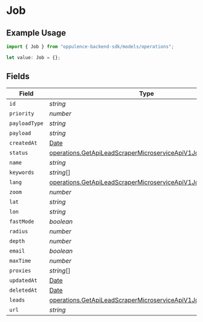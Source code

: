 # Job

## Example Usage

```typescript
import { Job } from "oppulence-backend-sdk/models/operations";

let value: Job = {};
```

## Fields

| Field                                                                                                                                        | Type                                                                                                                                         | Required                                                                                                                                     | Description                                                                                                                                  |
| -------------------------------------------------------------------------------------------------------------------------------------------- | -------------------------------------------------------------------------------------------------------------------------------------------- | -------------------------------------------------------------------------------------------------------------------------------------------- | -------------------------------------------------------------------------------------------------------------------------------------------- |
| `id`                                                                                                                                         | *string*                                                                                                                                     | :heavy_minus_sign:                                                                                                                           | N/A                                                                                                                                          |
| `priority`                                                                                                                                   | *number*                                                                                                                                     | :heavy_minus_sign:                                                                                                                           | N/A                                                                                                                                          |
| `payloadType`                                                                                                                                | *string*                                                                                                                                     | :heavy_minus_sign:                                                                                                                           | N/A                                                                                                                                          |
| `payload`                                                                                                                                    | *string*                                                                                                                                     | :heavy_minus_sign:                                                                                                                           | N/A                                                                                                                                          |
| `createdAt`                                                                                                                                  | [Date](https://developer.mozilla.org/en-US/docs/Web/JavaScript/Reference/Global_Objects/Date)                                                | :heavy_minus_sign:                                                                                                                           | N/A                                                                                                                                          |
| `status`                                                                                                                                     | [operations.GetApiLeadScraperMicroserviceApiV1JobsJobIdStatus](../../models/operations/getapileadscrapermicroserviceapiv1jobsjobidstatus.md) | :heavy_minus_sign:                                                                                                                           | N/A                                                                                                                                          |
| `name`                                                                                                                                       | *string*                                                                                                                                     | :heavy_minus_sign:                                                                                                                           | N/A                                                                                                                                          |
| `keywords`                                                                                                                                   | *string*[]                                                                                                                                   | :heavy_minus_sign:                                                                                                                           | N/A                                                                                                                                          |
| `lang`                                                                                                                                       | [operations.GetApiLeadScraperMicroserviceApiV1JobsJobIdLang](../../models/operations/getapileadscrapermicroserviceapiv1jobsjobidlang.md)     | :heavy_minus_sign:                                                                                                                           | N/A                                                                                                                                          |
| `zoom`                                                                                                                                       | *number*                                                                                                                                     | :heavy_minus_sign:                                                                                                                           | N/A                                                                                                                                          |
| `lat`                                                                                                                                        | *string*                                                                                                                                     | :heavy_minus_sign:                                                                                                                           | N/A                                                                                                                                          |
| `lon`                                                                                                                                        | *string*                                                                                                                                     | :heavy_minus_sign:                                                                                                                           | N/A                                                                                                                                          |
| `fastMode`                                                                                                                                   | *boolean*                                                                                                                                    | :heavy_minus_sign:                                                                                                                           | N/A                                                                                                                                          |
| `radius`                                                                                                                                     | *number*                                                                                                                                     | :heavy_minus_sign:                                                                                                                           | N/A                                                                                                                                          |
| `depth`                                                                                                                                      | *number*                                                                                                                                     | :heavy_minus_sign:                                                                                                                           | N/A                                                                                                                                          |
| `email`                                                                                                                                      | *boolean*                                                                                                                                    | :heavy_minus_sign:                                                                                                                           | N/A                                                                                                                                          |
| `maxTime`                                                                                                                                    | *number*                                                                                                                                     | :heavy_minus_sign:                                                                                                                           | N/A                                                                                                                                          |
| `proxies`                                                                                                                                    | *string*[]                                                                                                                                   | :heavy_minus_sign:                                                                                                                           | N/A                                                                                                                                          |
| `updatedAt`                                                                                                                                  | [Date](https://developer.mozilla.org/en-US/docs/Web/JavaScript/Reference/Global_Objects/Date)                                                | :heavy_minus_sign:                                                                                                                           | N/A                                                                                                                                          |
| `deletedAt`                                                                                                                                  | [Date](https://developer.mozilla.org/en-US/docs/Web/JavaScript/Reference/Global_Objects/Date)                                                | :heavy_minus_sign:                                                                                                                           | N/A                                                                                                                                          |
| `leads`                                                                                                                                      | [operations.GetApiLeadScraperMicroserviceApiV1JobsJobIdLeads](../../models/operations/getapileadscrapermicroserviceapiv1jobsjobidleads.md)[] | :heavy_minus_sign:                                                                                                                           | N/A                                                                                                                                          |
| `url`                                                                                                                                        | *string*                                                                                                                                     | :heavy_minus_sign:                                                                                                                           | N/A                                                                                                                                          |